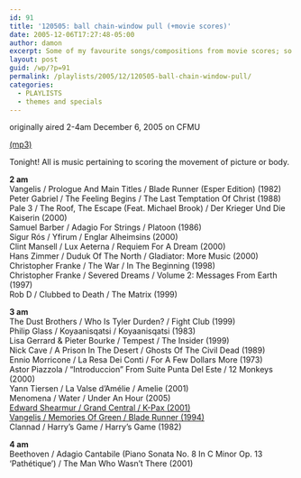 ```yaml
---
id: 91
title: '120505: ball chain-window pull (+movie scores)'
date: 2005-12-06T17:27:48-05:00
author: damon
excerpt: Some of my favourite songs/compositions from movie scores; so not a whole lot of lyrics tonight...
layout: post
guid: /wp/?p=91
permalink: /playlists/2005/12/120505-ball-chain-window-pull/
categories:
  - PLAYLISTS
  - themes and specials
---
```

originally aired 2-4am December 6, 2005 on CFMU

[(mp3)](https://storage.googleapis.com/radioslipstream/radio/slipstream120505.mp3) 

Tonight! All is music pertaining to scoring the movement of picture or body.

**2 am**  
Vangelis / Prologue And Main Titles / Blade Runner (Esper Edition) (1982)  
Peter Gabriel / The Feeling Begins / The Last Temptation Of Christ (1988)  
Pale 3 / The Roof, The Escape (Feat. Michael Brook) / Der Krieger Und Die Kaiserin (2000)  
Samuel Barber / Adagio For Strings / Platoon (1986)  
Sigur Rós / Yfirum / Englar Alheimsins (2000)  
Clint Mansell / Lux Aeterna / Requiem For A Dream (2000)  
Hans Zimmer / Duduk Of The North / Gladiator: More Music (2000)  
Christopher Franke / The War / In The Beginning (1998)  
Christopher Franke / Severed Dreams / Volume 2: Messages From Earth (1997)  
Rob D / Clubbed to Death / The Matrix (1999)

**3 am**  
The Dust Brothers / Who Is Tyler Durden? / Fight Club (1999)  
Philip Glass / Koyaanisqatsi / Koyaanisqatsi (1983)  
Lisa Gerrard & Pieter Bourke / Tempest / The Insider (1999)  
Nick Cave / A Prison In The Desert / Ghosts Of The Civil Dead (1989)  
Ennio Morricone / La Resa Dei Conti / For A Few Dollars More (1973)  
Astor Piazzola / “Introduccion” From Suite Punta Del Este / 12 Monkeys (2000)  
Yann Tiersen / La Valse d’Amélie / Amelie (2001)  
Menomena / Water / Under An Hour (2005)  
[Edward Shearmur / Grand Central / K-Pax (2001)](http://damonmuma.com/wp/2004/10/07/grand-central/)  
[Vangelis / Memories Of Green / Blade Runner (1994)](http://damonmuma.com/wp/2004/11/02/memories-of-green/)  
Clannad / Harry’s Game / Harry’s Game (1982)

**4 am**  
Beethoven / Adagio Cantabile (Piano Sonata No. 8 In C Minor Op. 13 ‘Pathétique’) / The Man Who Wasn’t There (2001)